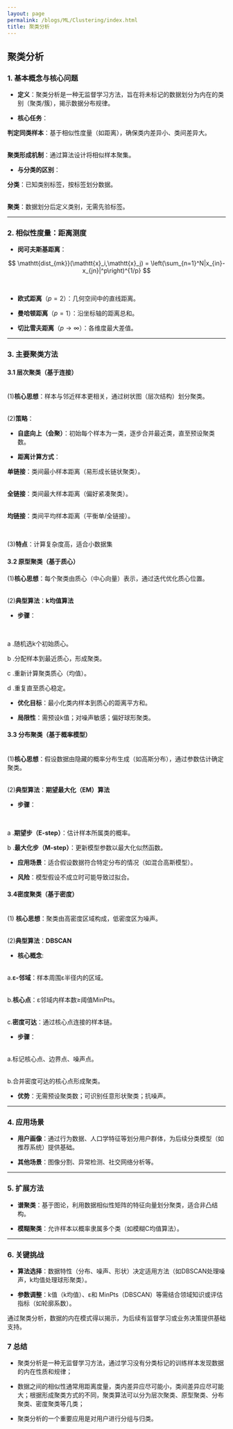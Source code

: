 ```yaml
---
layout: page
permalink: /blogs/ML/Clustering/index.html
title: 聚类分析
---
```


## 聚类分析

### **1. 基本概念与核心问题**

- **定义**：聚类分析是一种无监督学习方法，旨在将未标记的数据划分为内在的类别（聚类/簇），揭示数据分布规律。<br>

- **核心任务**：

**判定同类样本**：基于相似性度量（如距离），确保类内差异小、类间差异大。

<br>**聚类形成机制**：通过算法设计将相似样本聚集。

- **与分类的区别**：<br>

**分类**：已知类别标签，按标签划分数据。<br>  

<br>**聚类**：数据划分后定义类别，无需先验标签。<br>  

---

### **2. 相似性度量：距离测度**

- **闵可夫斯基距离**：<br>

$$
\mathtt{dist_{mk}}(\mathtt{x}_i,\mathtt{x}_j) = \left(\sum_{n=1}^N|x_{in}-x_{jn}|^p\right)^{1/p}
$$

<br>

- **欧式距离**（$p=2$）：几何空间中的直线距离。  <br>

- **曼哈顿距离**（$p=1$）：沿坐标轴的距离总和。  <br>

- **切比雪夫距离**（$p\to ∞$）：各维度最大差值。  <br>

---

### **3. 主要聚类方法**

#### **3.1 层次聚类（基于连接）**

<br>(1)**核心思想**：样本与邻近样本更相关，通过树状图（层次结构）划分聚类。

<br>(2)**策略**：

- **自底向上（会聚）**：初始每个样本为一类，逐步合并最近类，直至预设聚类数。<br>

- **距离计算方式**：<br>

**单链接**：类间最小样本距离（易形成长链状聚类）。

<br>**全链接**：类间最大样本距离（偏好紧凑聚类）。

<br>**均链接**：类间平均样本距离（平衡单/全链接）。

<br>

(3)**特点**：计算复杂度高，适合小数据集

#### **3.2 原型聚类（基于质心）**

(1)**核心思想**：每个聚类由质心（中心向量）表示，通过迭代优化质心位置。

<br>(2)**典型算法**：**k均值算法** 

- **步骤**：  <br>

<br>

a .随机选k个初始质心。<br>

b .分配样本到最近质心，形成聚类。<br>

c .重新计算聚类质心（均值）。<br>  

d .重复直至质心稳定。<br>

- **优化目标**：最小化类内样本到质心的距离平方和。<br>

- **局限性**：需预设k值；对噪声敏感；偏好球形聚类。<br>  

#### **3.3 分布聚类（基于概率模型）**

<br>(1)**核心思想**：假设数据由隐藏的概率分布生成（如高斯分布），通过参数估计确定聚类。

<br>(2)**典型算法**：**期望最大化（EM）算法**

- **步骤**：<br>  

<br>

a .**期望步（E-step）**：估计样本所属类的概率。<br>

b .**最大化步（M-step）**：更新模型参数以最大化似然函数。<br>

- **应用场景**：适合假设数据符合特定分布的情况（如混合高斯模型）。<br>

- **风险**：模型假设不成立时可能导致过拟合。<br>

#### **3.4密度聚类（基于密度）**

<br>  (1) **核心思想**：聚类由高密度区域构成，低密度区为噪声。

<br>  (2)**典型算法**：**DBSCAN**

- **核心概念**:

<br>a.**ε-邻域**：样本周围ε半径内的区域。

<br>b.**核心点**：ε邻域内样本数≥阈值MinPts。

<br>c.**密度可达**：通过核心点连接的样本链。

- **步骤**：

<br>a.标记核心点、边界点、噪声点。

<br>b.合并密度可达的核心点形成聚类。

- **优势**：无需预设聚类数；可识别任意形状聚类；抗噪声。<br>  

---

### **4. 应用场景**


- **用户画像**：通过行为数据、人口学特征等划分用户群体，为后续分类模型（如推荐系统）提供基础。<br>

- **其他场景**：图像分割、异常检测、社交网络分析等。<br>

---

### **5. 扩展方法**

- **谱聚类**：基于图论，利用数据相似性矩阵的特征向量划分聚类，适合非凸结构。<br>

- **模糊聚类**：允许样本以概率隶属多个类（如模糊C均值算法）。<br>

---

### **6. 关键挑战**

- **算法选择**：数据特性（分布、噪声、形状）决定适用方法（如DBSCAN处理噪声，k均值处理球形聚类）。<br>

- **参数调整**：k值（k均值）、ε和 MinPts（DBSCAN）等需结合领域知识或评估指标（如轮廓系数）。<br>

通过聚类分析，数据的内在模式得以揭示，为后续有监督学习或业务决策提供基础支持。<br>

### 7 总结

- 聚类分析是一种无监督学习方法，通过学习没有分类标记的训练样本发现数据的内在性质和规律；<br>

- 数据之间的相似性通常用距离度量，类内差异应尽可能小，类间差异应尽可能大；根据形成聚类方式的不同，聚类算法可以分为层次聚类、原型聚类、分布聚类、密度聚类等几类；<br>

- 聚类分析的一个重要应用是对用户进行分组与归类。<br>